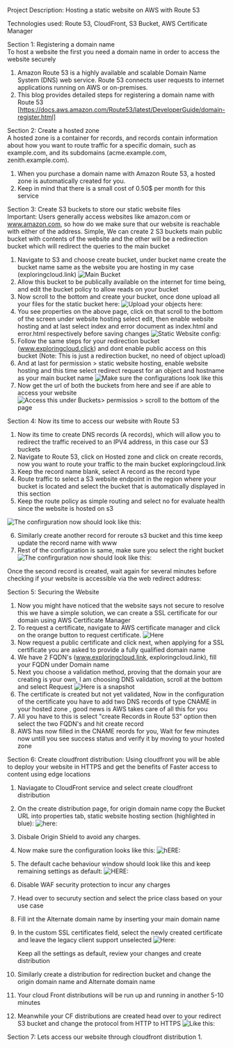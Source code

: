 Project Description: Hosting a static website on AWS with Route 53

Technologies used: Route 53, CloudFront, S3 Bucket, AWS Certificate Manager

Section 1: Registering a domain name</br>
To host a website the first you need a domain name in order to access the website securely

1. Amazon Route 53 is a highly available and scalable Domain Name System (DNS) web service. Route 53 connects user requests to internet applications running on AWS or on-premises.
2. This blog provides detailed steps for registering a domain name with Route 53 [https://docs.aws.amazon.com/Route53/latest/DeveloperGuide/domain-register.html]

Section 2: Create a hosted zone</br>
A hosted zone is a container for records, and records contain information about how you want to route traffic for a specific domain, such as example.com, and its subdomains (acme.example.com, zenith.example.com).

1. When you purchase a domain name with Amazon Route 53, a hosted zone is automatically created for you.
2. Keep in mind that there is a small cost of 0.50$ per month for this service

Section 3: Create S3 buckets to store our static website files</br>
Important: Users generally access websites like amazon.com or www.amazon.com, so how do we make sure that our website is reachable with either of the address.
Simple, We can create 2 S3 buckets main public bucket with contents of the website and the other will be a redirection bucket which will redirect the queries to the main bucket

1. Navigate to S3 and choose create bucket, under bucket name create the bucket name same as the website you are hosting in my case (exploringcloud.link)
![Main Bucket](main-bucket.PNG)  
2. Allow this bucket to be publically available on the internet for time being, and edit the bucket policy to allow reads on your bucket
3. Now scroll to the bottom and create your bucket, once done upload all your files for the static bucket here:
![Upload your objects here:](object-upload-snapshot.PNG)
4. You see properties on the above page, click on that scroll to the bottom of the screen under website hosting select edit, then enable website hosting and at last select index and error document as index.html and error.html respectively before saving changes
![Static Website config:](Static-website-hosting.PNG)
6. Follow the same steps for your redirection bucket (www.exploringcloud.click) and dont enable public access on this bucket (Note: This is just a redirection bucket, no need of object upload)
7. And at last for permission > static website hosting, enable website hosting and this time select redirect request for an object and hostname as your main bucket name
![Make sure the configurations look like this](redirect-hosting.PNG)
8. Now get the url of both the buckets from here and see if are able to access your website
![Access this under Buckets> permissios > scroll to the bottom of the page](website-url.PNG)

Section 4: Now its time to access our website with Route 53</br>
1. Now its time to create DNS records (A records), which will allow you to redirect the traffic received to an IPV4 address, in this case our S3 buckets
2. Navigate to Route 53, click on Hosted zone and click on create records, now you want to route your traffic to the main bucket exploringcloud.link
4. Keep the record name blank, select A record as the record type
5. Route traffic to select a S3 website endpoint in the region where your bucket is located and select the bucket that is automatically displayed in this section
6. Keep the route policy as simple routing and select no for evaluate health since the website is hosted on s3

![The confirguration now should look like this: ](route-53-record-1.PNG)

6. Similarly create another record for reroute s3 bucket and this time keep update the record name with www
7. Rest of the configuration is same, make sure you select the right bucket
![The confirguration now should look like this:](route-53-record-2.PNG)

Once the second record is created, wait again for several minutes before checking if your website is accessible via the web redirect address:

Section 5: Securing the Website
1. Now you might have noticed that the website says not secure to resolve this we have a simple solution, we can create a SSL certificate for our domain using AWS Certificate Manager
2. To request a certificate, navigate to AWS certificate manager and click on the orange button to request certificate.
   ![Here](ACM1.PNG)  
4. Now request a public certificate and click next, when applying for a SSL certificate you are asked to provide a fully qualified domain name
5. We have 2 FQDN's (www.exploringcloud.link, exploringcloud.link), fill your FQDN under Domain name
7. Next you choose a validation method, proving that the domain your are creating is your own, I am choosing DNS validation, scroll at the  bottom and select Request
  ![Here is a snapshot](ACM2.PNG)
9. The certificate is created but not yet validated, Now in the configuration of the certificate you have to add two DNS records of type CNAME in your hosted zone , good news is AWS takes care of all this for you
10. All you have to this is select "create Records in Route 53" option then select the two FQDN's and hit create record
11. AWS has now filled in the CNAME reords for you, Wait for few minutes now untill you see success status and verify it by moving to your hosted zone


Section 6: Create cloudfront distribution:
Using cloudfront you will be able to deploy your website in HTTPS and get the benefits of Faster access to content using edge locations

1. Naviagate to CloudFront service and select create cloudfront distribution
2. On the create distribution page, for origin domain name copy the Bucket URL into properties tab, static website hosting section (highlighted in blue):
   ![here: ](website-url.PNG)
3. Disbale Origin Shield to avoid any charges.
4. Now make sure the configuration looks like this:
   ![hERE:](CF1.PNG)
5. The default cache behaviour window should look like this and keep remaining settings as default:
   ![HERE:](CF2.PNG)
6. Disable WAF security protection to incur any charges
7. Head over to securuty section and select the price class based on your use case
8. Fill int the Alternate domain name by inserting your main domain name
9. In the custom SSL certificates field, select the newly created certificate and leave the legacy client support unselected
   ![Here:](CF3.PNG)

   Keep all the settings as default, review your changes and create distribution
10. Similarly create a distribution for redirection bucket and change the origin domain name and Alternate domain name
11. Your cloud Front distributions will be run up and running in another 5-10 minutes
12. Meanwhile your CF distributions are created head over to your redirect S3 bucket and change the protocol from HTTP to HTTPS
    ![Like this:](CF4.PNG)

Section 7: Lets access our website through cloudfront distribution
1.
 



